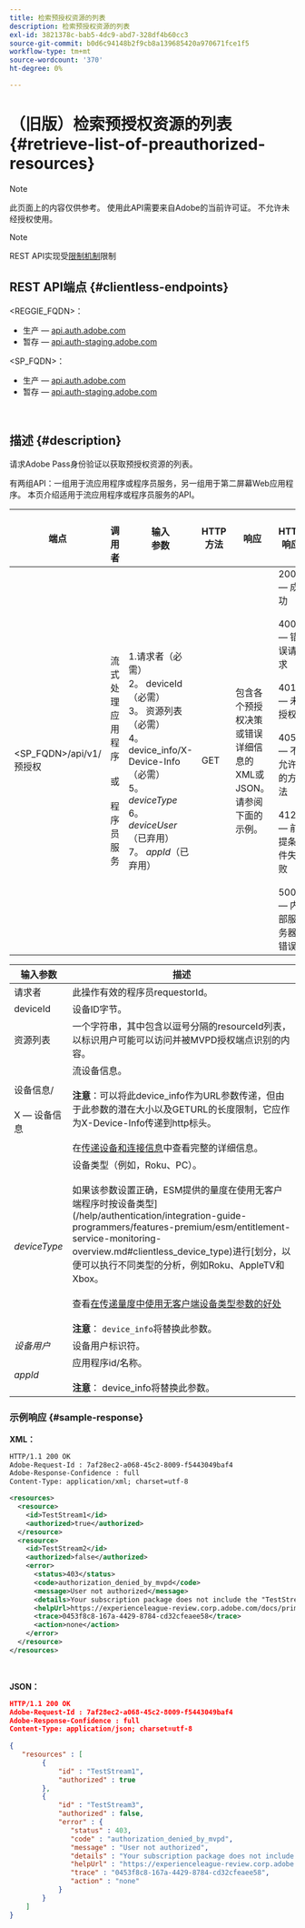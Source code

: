 ```yaml
---
title: 检索预授权资源的列表
description: 检索预授权资源的列表
exl-id: 3821378c-bab5-4dc9-abd7-328df4b60cc3
source-git-commit: b0d6c94148b2f9cb8a139685420a970671fce1f5
workflow-type: tm+mt
source-wordcount: '370'
ht-degree: 0%

---
```


# （旧版）检索预授权资源的列表 {#retrieve-list-of-preauthorized-resources}

>[!NOTE]
>
>此页面上的内容仅供参考。 使用此API需要来自Adobe的当前许可证。 不允许未经授权使用。

>[!NOTE]
>
> REST API实现受[限制机制](/help/authentication/integration-guide-programmers/throttling-mechanism.md)限制

## REST API端点 {#clientless-endpoints}

&lt;REGGIE_FQDN>：

* 生产 — [api.auth.adobe.com](http://api.auth.adobe.com/)
* 暂存 — [api.auth-staging.adobe.com](http://api.auth-staging.adobe.com/)

&lt;SP_FQDN>：

* 生产 — [api.auth.adobe.com](http://api.auth.adobe.com/)
* 暂存 — [api.auth-staging.adobe.com](http://api.auth-staging.adobe.com/)

</br>

## 描述 {#description}

请求Adobe Pass身份验证以获取预授权资源的列表。

有两组API：一组用于流应用程序或程序员服务，另一组用于第二屏幕Web应用程序。 本页介绍适用于流应用程序或程序员服务的API。


| 端点 | </br>调用者 | 输入   </br>参数 | HTTP </br>方法 | 响应 | HTTP </br>响应 |
| --- | --- | --- | --- | --- | --- |
| &lt;SP_FQDN>/api/v1/预授权 | 流式处理应用程序</br></br>或</br></br>程序员服务 | 1.请求者（必需）</br>2。  deviceId （必需）</br>3。  资源列表（必需）</br>4。  device_info/X-Device-Info （必需）</br>5。  _deviceType_</br> 6。  _deviceUser_ （已弃用）</br>7。  _appId_（已弃用） | GET | 包含各个预授权决策或错误详细信息的XML或JSON。 请参阅下面的示例。 | 200 — 成功</br></br>400 — 错误请求</br></br>401 — 未授权</br></br>405 — 不允许的方法</br></br>412 — 前提条件失败</br></br>500 — 内部服务器错误 |


| 输入参数 | 描述 |
| --- | --- |
| 请求者 | 此操作有效的程序员requestorId。 |
| deviceId | 设备ID字节。 |
| 资源列表 | 一个字符串，其中包含以逗号分隔的resourceId列表，以标识用户可能可以访问并被MVPD授权端点识别的内容。 |
| 设备信息/</br></br>X — 设备信息 | 流设备信息。</br></br>**注意**：可以将此device_info作为URL参数传递，但由于此参数的潜在大小以及GETURL的长度限制，它应作为X-Device-Info传递到http标头。 </br></br>在[传递设备和连接信息](/help/authentication/integration-guide-programmers/legacy/client-information/passing-client-information-device-connection-and-application.md)中查看完整的详细信息。 |
| _deviceType_ | 设备类型（例如，Roku、PC）。</br></br>如果该参数设置正确，ESM提供的量度在使用无客户端程序时按设备类型](/help/authentication/integration-guide-programmers/features-premium/esm/entitlement-service-monitoring-overview.md#clientless_device_type)进行[划分，以便可以执行不同类型的分析，例如Roku、AppleTV和Xbox。</br></br>查看[在传递量度中使用无客户端设备类型参数的好处&#x200B;](/help/authentication/integration-guide-programmers/legacy/notes-technical/benefits-of-using-the-clientless-devicetype-parameter-in-pass-metrics.md)</br></br>**注意**： `device_info`将替换此参数。 |
| _设备用户_ | 设备用户标识符。 |
| _appId_ | 应用程序id/名称。 </br></br>**注意**： device_info将替换此参数。 |



### 示例响应 {#sample-response}



**XML：**

```XML
HTTP/1.1 200 OK
Adobe-Request-Id : 7af28ec2-a068-45c2-8009-f5443049baf4
Adobe-Response-Confidence : full
Content-Type: application/xml; charset=utf-8

<resources>
  <resource>
    <id>TestStream1</id>
    <authorized>true</authorized>
  </resource>
  <resource>
    <id>TestStream2</id>
    <authorized>false</authorized>
    <error>
      <status>403</status>
      <code>authorization_denied_by_mvpd</code>
      <message>User not authorized</message>
      <details>Your subscription package does not include the "TestStream3" channel.</details>
      <helpUrl>https://experienceleague-review.corp.adobe.com/docs/primetime/authentication/auth-features/error-reportn/enhanced-error-codes.html#error-codes</helpUrl>
      <trace>0453f8c8-167a-4429-8784-cd32cfeaee58</trace>
      <action>none</action>
    </error>
  </resource>
</resources>
```

</br>

**JSON：**

```JSON
HTTP/1.1 200 OK
Adobe-Request-Id : 7af28ec2-a068-45c2-8009-f5443049baf4
Adobe-Response-Confidence : full
Content-Type: application/json; charset=utf-8
 
{
   "resources" : [
        {
            "id" : "TestStream1",
            "authorized" : true
        },
        {
            "id" : "TestStream3",
            "authorized" : false,
            "error" : {
               "status" : 403,
               "code" : "authorization_denied_by_mvpd",
               "message" : "User not authorized",
               "details" : "Your subscription package does not include the "TestStream3" channel.",
               "helpUrl" : "https://experienceleague-review.corp.adobe.com/docs/primetime/authentication/auth-features/error-reportn/enhanced-error-codes.html#error-codes",
               "trace" : "0453f8c8-167a-4429-8784-cd32cfeaee58",
               "action" : "none"
            }
        } 
    ]
}
```
